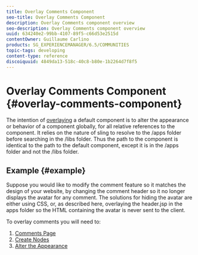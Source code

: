 ```yaml
---
title: Overlay Comments Component
seo-title: Overlay Comments Component
description: Overlay Comments component overview
seo-description: Overlay Comments component overview
uuid: 634240e2-99bb-4107-89f5-c66d53e2515d
contentOwner: Guillaume Carlino
products: SG_EXPERIENCEMANAGER/6.5/COMMUNITIES
topic-tags: developing
content-type: reference
discoiquuid: 4849da13-518c-40c8-b80e-1b2264d7f8f5
---
```


# Overlay Comments Component {#overlay-comments-component}

The intention of [overlaying](client-customize.md#overlays) a default component is to alter the appearance or behavior of a component globally, for all relative references to the component. It relies on the nature of sling to resolve to the /apps folder before searching in the /libs folder. Thus the path to the component is identical to the path to the default component, except it is in the /apps folder and not the /libs folder.

## Example {#example}

Suppose you would like to modify the comment feature so it matches the design of your website, by changing the comment header so it no longer displays the avatar for any comment. The solutions for hiding the avatar are either using CSS, or, as described here, overlaying the header.jsp in the apps folder so the HTML containing the avatar is never sent to the client.

To overlay comments you will need to:

1. [Comments Page](overlay-create-comments-page.md)
1. [Create Nodes](overlay-create-nodes.md)
1. [Alter the Appearance](overlay-alter-appearance.md)

